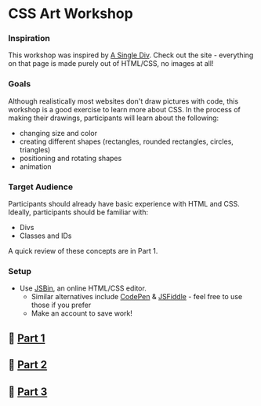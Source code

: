 # CSS Art Workshop

### Inspiration
This workshop was inspired by [A Single Div](http://a.singlediv.com/). Check out the site - everything on that page is made purely out of HTML/CSS, no images at all!

### Goals
Although realistically most websites don't draw pictures with code, this workshop is a good exercise to learn more about CSS. In the process of making their drawings, participants will learn about the following:
- changing size and color
- creating different shapes (rectangles, rounded rectangles, circles, triangles)
- positioning and rotating shapes
- animation

### Target Audience
Participants should already have basic experience with HTML and CSS. Ideally, participants should be familiar with:
- Divs
- Classes and IDs

A quick review of these concepts are in Part 1.

### Setup
- Use [JSBin](http://jsbin.com), an online HTML/CSS editor. 
  - Similar alternatives include [CodePen](http://codepen.io) & [JSFiddle](http://jsfiddle.net) - feel free to use those if you prefer
  - Make an account to save work!

## :rocket: [Part 1](Part1.md)
## :rocket: [Part 2](Part2.md)
## :rocket: [Part 3](Part3.md)
